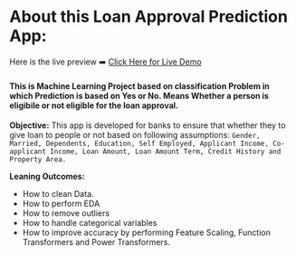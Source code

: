 # About this Loan Approval Prediction App:
Here is the live preview ➡️ <a href="https://akk-loan-approval-prediction.streamlit.app/" target="_blank">Click Here for Live Demo</a>

#### This is Machine Learning Project based on classification Problem in which Prediction is based on Yes or No. Means Whether a person is eligibile or not eligible for the loan approval.

<b>Objective:</b>
This app is developed for banks to ensure that whether they to give loan to people or not based on following assumptions: `Gender, Married, Dependents, Education, Self Employed, Applicant Income, Co-applicant Income, Loan Amount, Loan Amount Term, Credit History and Property Area.`


<b>Leaning Outcomes:</b>
<ul>
  <li>How to clean Data.</li>
  <li>How to perform EDA</li>
  <li>How to remove outliers</li>
  <li>How to handle categorical variables</li>
  <li>How to improve accuracy by performing Feature Scaling, Function Transformers and Power Transformers.</li>
</ul>
